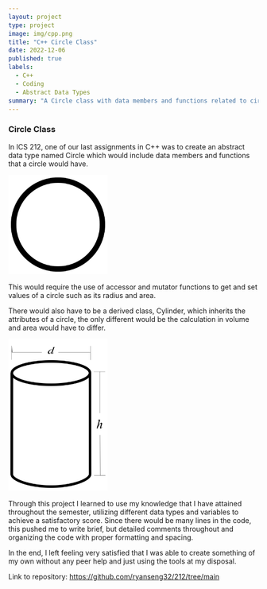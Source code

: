 ```yaml
---
layout: project
type: project
image: img/cpp.png
title: "C++ Circle Class"
date: 2022-12-06
published: true
labels:
  - C++
  - Coding
  - Abstract Data Types
summary: "A Circle class with data members and functions related to circles."
---
```

### Circle Class

In ICS 212, one of our last assignments in C++ was to create an abstract data type named Circle which would include data members and functions that a circle would have.

<img class="img-fluid" src="../img/circle.png" width="200px">

This would require the use of accessor and mutator functions to get and set values of a circle such as its radius and area.

There would also have to be a derived class, Cylinder, which inherits the attributes of a circle, the only different would be the calculation in volume and area would have to differ.

<img class="img-fluid" src="../img/cylinder.png" width="200px">

Through this project I learned to use my knowledge that I have attained throughout the semester, utilizing different data types and variables to achieve a satisfactory score. Since there would be many lines in the code, this pushed me to write brief, but detailed comments throughout and organizing the code with proper formatting and spacing.

In the end, I left feeling very satisfied that I was able to create something of my own without any peer help and just using the tools at my disposal.

Link to repository: https://github.com/ryanseng32/212/tree/main
